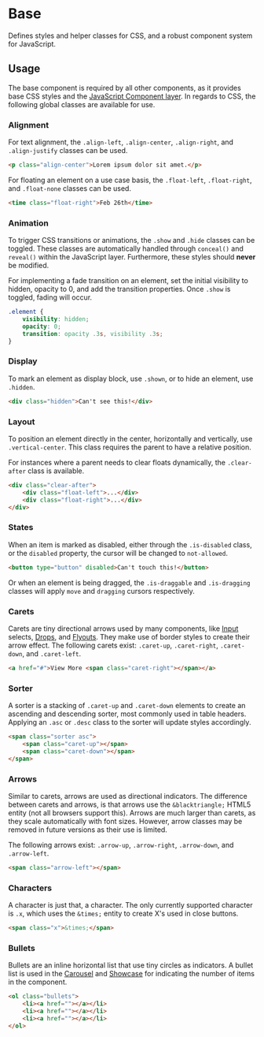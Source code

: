 # Base #

Defines styles and helper classes for CSS, and a robust component system for JavaScript.

## Usage ##

The base component is required by all other components, as it provides base CSS styles and
the [JavaScript Component layer](../development/js.md). In regards to CSS, the following
global classes are available for use.

### Alignment ###

For text alignment, the `.align-left`, `.align-center`, `.align-right`, and `.align-justify`
classes can be used.

```html
<p class="align-center">Lorem ipsum dolor sit amet.</p>
```

For floating an element on a use case basis, the `.float-left`, `.float-right`, and
`.float-none` classes can be used.

```html
<time class="float-right">Feb 26th</time>
```

### Animation ###

To trigger CSS transitions or animations, the `.show` and `.hide` classes can be toggled.
These classes are automatically handled through `conceal()` and `reveal()` within the
JavaScript layer. Furthermore, these styles should **never** be modified.

For implementing a fade transition on an element, set the initial visibility to hidden,
opacity to 0, and add the transition properties. Once `.show` is toggled, fading will occur.

```css
.element {
    visibility: hidden;
    opacity: 0;
    transition: opacity .3s, visibility .3s;
}
```

### Display ###

To mark an element as display block, use `.shown`, or to hide an element, use `.hidden`.

```html
<div class="hidden">Can't see this!</div>
```

### Layout ###

To position an element directly in the center, horizontally and vertically, use `.vertical-center`.
This class requires the parent to have a relative position.

For instances where a parent needs to clear floats dynamically, the `.clear-after` class is available.

```html
<div class="clear-after">
    <div class="float-left">...</div>
    <div class="float-right">...</div>
</div>
```

### States ###

When an item is marked as disabled, either through the `.is-disabled` class, or the `disabled` property,
the cursor will be changed to `not-allowed`.

```html
<button type="button" disabled>Can't touch this!</button>
```

Or when an element is being dragged, the `.is-draggable` and `.is-dragging` classes will apply `move`
and `dragging` cursors respectively.

### Carets ###

Carets are tiny directional arrows used by many components, like [Input](input.md) selects, [Drops](drop.md),
and [Flyouts](flyout.md). They make use of border styles to create their arrow effect. The following carets exist:
`.caret-up`, `.caret-right`, `.caret-down`, and `.caret-left`.

```html
<a href="#">View More <span class="caret-right"></span></a>
```

### Sorter ###

A sorter is a stacking of `.caret-up` and `.caret-down` elements to create an ascending and descending sorter,
most commonly used in table headers. Applying an `.asc` or `.desc` class to the sorter will update styles accordingly.

```html
<span class="sorter asc">
    <span class="caret-up"></span>
    <span class="caret-down"></span>
</span>
```

### Arrows ###

Similar to carets, arrows are used as directional indicators. The difference between carets and arrows, is that arrows
use the `&blacktriangle;` HTML5 entity (not all browsers support this). Arrows are much larger than carets, as they
scale automatically with font sizes. However, arrow classes may be removed in future versions as their use is limited.

The following arrows exist: `.arrow-up`, `.arrow-right`, `.arrow-down`, and `.arrow-left`.

```html
<span class="arrow-left"></span>
```

### Characters ###

A character is just that, a character. The only currently supported character is `.x`, which uses the `&times;` entity
to create X's used in close buttons.

```html
<span class="x">&times;</span>
```

### Bullets ###

Bullets are an inline horizontal list that use tiny circles as indicators. A bullet list is used in the
[Carousel](carousel.md) and [Showcase](showcase.md) for indicating the number of items in the component.

```html
<ol class="bullets">
    <li><a href=""></a></li>
    <li><a href=""></a></li>
    <li><a href=""></a></li>
</ol>
```